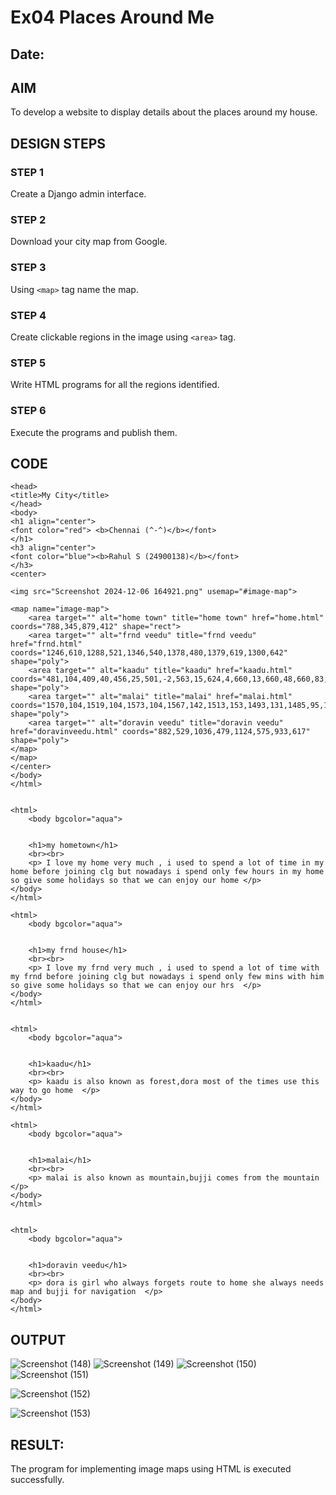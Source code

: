 # Ex04 Places Around Me
## Date: 

## AIM
To develop a website to display details about the places around my house.

## DESIGN STEPS

### STEP 1
Create a Django admin interface.

### STEP 2
Download your city map from Google.

### STEP 3
Using ```<map>``` tag name the map.

### STEP 4
Create clickable regions in the image using ```<area>``` tag.

### STEP 5
Write HTML programs for all the regions identified.

### STEP 6
Execute the programs and publish them.

## CODE
```
<head>
<title>My City</title>
</head>
<body>
<h1 align="center">
<font color="red"> <b>Chennai (^-^)</b></font>
</h1>
<h3 align="center">
<font color="blue"><b>Rahul S (24900138)</b></font>
</h3>
<center>

<img src="Screenshot 2024-12-06 164921.png" usemap="#image-map">

<map name="image-map">
    <area target="" alt="home town" title="home town" href="home.html" coords="788,345,879,412" shape="rect">
    <area target="" alt="frnd veedu" title="frnd veedu" href="frnd.html" coords="1246,610,1288,521,1346,540,1378,480,1379,619,1300,642" shape="poly">
    <area target="" alt="kaadu" title="kaadu" href="kaadu.html" coords="481,104,409,40,456,25,501,-2,563,15,624,4,660,13,660,48,660,83,481,104,639,116,651,86" shape="poly">
    <area target="" alt="malai" title="malai" href="malai.html" coords="1570,104,1519,104,1573,104,1567,142,1513,153,1493,131,1485,95,1488,63,1520,45,1570,104,1570,53,1522,45" shape="poly">
    <area target="" alt="doravin veedu" title="doravin veedu" href="doravinveedu.html" coords="882,529,1036,479,1124,575,933,617" shape="poly">
</map>
</map>
</center>
</body>
</html>


<html>
    <body bgcolor="aqua">

   
    <h1>my hometown</h1>
    <br><br>
    <p> I love my home very much , i used to spend a lot of time in my home before joining clg but nowadays i spend only few hours in my home so give some holidays so that we can enjoy our home </p>
</body>
</html>

<html>
    <body bgcolor="aqua">

   
    <h1>my frnd house</h1>
    <br><br>
    <p> I love my frnd very much , i used to spend a lot of time with my frnd before joining clg but nowadays i spend only few mins with him so give some holidays so that we can enjoy our hrs  </p>
</body>
</html>


<html>
    <body bgcolor="aqua">

   
    <h1>kaadu</h1>
    <br><br>
    <p> kaadu is also known as forest,dora most of the times use this way to go home  </p>
</body>
</html>

<html>
    <body bgcolor="aqua">

   
    <h1>malai</h1>
    <br><br>
    <p> malai is also known as mountain,bujji comes from the mountain  </p>
</body>
</html>


<html>
    <body bgcolor="aqua">

   
    <h1>doravin veedu</h1>
    <br><br>
    <p> dora is girl who always forgets route to home she always needs map and bujji for navigation  </p>
</body>
</html>
```

## OUTPUT
![Screenshot (148)](https://github.com/user-attachments/assets/3cd991dc-6b47-4d85-860a-dbc6897b1c79)
![Screenshot (149)](https://github.com/user-attachments/assets/45d22037-76da-47ce-a220-200f7374b370)
![Screenshot (150)](https://github.com/user-attachments/assets/5ce5b0e6-be2d-48b3-b54d-e17c87f61d86)
![Screenshot (151)](https://github.com/user-attachments/assets/d06742cd-696f-407e-9784-d43ef4a7db79)

![Screenshot (152)](https://github.com/user-attachments/assets/c927ac1a-12f4-4b37-8502-754a9d718c1b)

![Screenshot (153)](https://github.com/user-attachments/assets/90ab7969-d78a-4870-8d35-4d6ca7d2365f)

## RESULT:
The program for implementing image maps using HTML is executed successfully.

